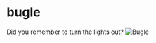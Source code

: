# bugle
Did you remember to turn the lights out?
![Bugle](https://user-images.githubusercontent.com/82212932/198879496-88297151-994f-4b45-98a2-51120c5ffaf4.jpg)
